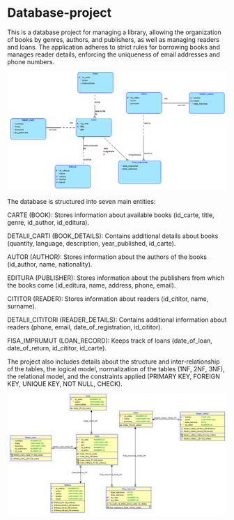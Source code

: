 # Database-project
This is a database project for managing a library, allowing the organization of books by genres, authors, and publishers, as well as managing readers and loans. The application adheres to strict rules for borrowing books and manages reader details, enforcing the uniqueness of email addresses and phone numbers.

![logical schema](images/Logical.png)

The database is structured into seven main entities:

CARTE (BOOK): Stores information about available books (id_carte, title, genre, id_author, id_editura).

DETALII_CARTI (BOOK_DETAILS): Contains additional details about books (quantity, language, description, year_published, id_carte).

AUTOR (AUTHOR): Stores information about the authors of the books (id_author, name, nationality).

EDITURA (PUBLISHER): Stores information about the publishers from which the books come (id_editura, name, address, phone, email).

CITITOR (READER): Stores information about readers (id_cititor, name, surname).

DETALII_CITITORI (READER_DETAILS): Contains additional information about readers (phone, email, date_of_registration, id_cititor).

FISA_IMPRUMUT (LOAN_RECORD): Keeps track of loans (date_of_loan, date_of_return, id_cititor, id_carte).

The project also includes details about the structure and inter-relationship of the tables, the logical model, normalization of the tables (1NF, 2NF, 3NF), the relational model, and the constraints applied (PRIMARY KEY, FOREIGN KEY, UNIQUE KEY, NOT NULL, CHECK).

![relational schema](images/Relational_1.png)
